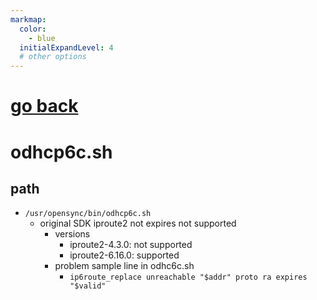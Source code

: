 ```yaml
---
markmap:
  color:
    - blue
  initialExpandLevel: 4
  # other options
---
```


# [go back](../index.html)
# odhcp6c.sh
## path
- `/usr/opensync/bin/odhcp6c.sh`
  - original SDK iproute2 not expires not supported
    - versions
      - iproute2-4.3.0: not supported
      - iproute2-6.16.0: supported
    - problem sample line in odhc6c.sh
      - `ip6route_replace unreachable "$addr" proto ra expires "$valid"`


